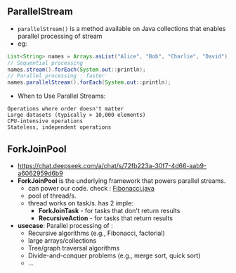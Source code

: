 ## ParallelStream
- `parallelStream()` is a method available on Java collections that enables parallel processing of stream
- eg:
```Java
List<String> names = Arrays.asList("Alice", "Bob", "Charlie", "David");
// Sequential processing
names.stream().forEach(System.out::println);
// Parallel processing : faster
names.parallelStream().forEach(System.out::println);
```
- When to Use Parallel Streams:
```text
Operations where order doesn't matter
Large datasets (typically > 10,000 elements)
CPU-intensive operations
Stateless, independent operations
```

## ForkJoinPool
- https://chat.deepseek.com/a/chat/s/72fb223a-30f7-4d66-aab9-a6062959d6b9
- **ForkJoinPool** is the underlying framework that powers parallel streams.
  - can power our code. check : [Fibonacci.java](../../src/main/java/java8/Fibonacci.java)
  - pool of thread/s.
  - thread works on task/s. has 2 imple:
    - **ForkJoinTask** - for tasks that don't return results
    - **RecursiveAction** - for tasks that return results
- **usecase**: Parallel processing of :
  - Recursive algorithms (e.g., Fibonacci, factorial)
  - large arrays/collections
  - Tree/graph traversal algorithms
  - Divide-and-conquer problems (e.g., merge sort, quick sort)
  - ...